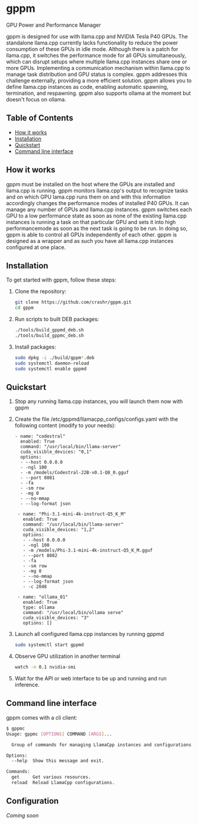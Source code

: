 # gppm
GPU Power and Performance Manager

gppm is designed for use with llama.cpp and NVIDIA Tesla P40 GPUs. The standalone llama.cpp currently lacks functionality to reduce the power consumption of these GPUs in idle mode. Although there is a patch for llama.cpp, it switches the performance mode for all GPUs simultaneously, which can disrupt setups where multiple llama.cpp instances share one or more GPUs. Implementing a communication mechanism within llama.cpp to manage task distribution and GPU status is complex. gppm addresses this challenge externally, providing a more efficient solution.
gppm allows you to define llama.cpp instances as code, enabling automatic spawning, termination, and respawning.
gppm also supports ollama at the moment but doesn't focus on ollama.

  
## Table of Contents

- [How it works](#how-it-works)
- [Installation](#installation)
- [Quickstart](#quickstart)
- [Command line interface](#command-line-interface)

## How it works

gppm must be installed on the host where the GPUs are installed and llama.cpp is running. gppm monitors llama.cpp's output to recognize tasks and on which GPU lama.cpp runs them on and with this information accordingly changes the performance modes of installed P40 GPUs. It can manage any number of GPUs and llama.cpp instances. gppm switches each GPU to a low performance state as soon as none of the existing llama.cpp instances is running a task on that particular GPU and sets it into high performancemode as soon as the next task is going to be run. In doing so, gppm is able to control all GPUs independently of each other. gppm is designed as a wrapper and as such you have all llama.cpp instances configured at one place.

## Installation

To get started with gppm, follow these steps:

1. Clone the repository:
    ```sh
    git clone https://github.com/crashr/gppm.git
    cd gppm
    ```

2. Run scripts to built DEB packages:
    ```sh
    ./tools/build_gppmd_deb.sh
    ./tools/build_gppmc_deb.sh
    ```

3. Install packages:
    ```sh
    sudo dpkg -i ./build/gppm*.deb
    sudo systemctl daemon-reload
    sudo systemctl enable gppmd
    ```
    
## Quickstart

1. Stop any running llama.cpp instances, you will launch them now with gppm

2. Create the file /etc/gppmd/llamacpp_configs/configs.yaml with the following content (modify to your needs): 
   ```
   - name: "codestral"
     enabled: True
     command: "/usr/local/bin/llama-server"
     cuda_visible_devices: "0,1"
     options:
     - --host 0.0.0.0
     - -ngl 100
     - -m /models/Codestral-22B-v0.1-Q8_0.gguf
     - --port 8081
     - -fa
     - -sm row
     - -mg 0
     - --no-mmap
     - --log-format json

    - name: "Phi-3.1-mini-4k-instruct-Q5_K_M"
      enabled: True
      command: "/usr/local/bin/llama-server"
      cuda_visible_devices: "1,2"
      options:
      - --host 0.0.0.0
      - -ngl 100
      - -m /models/Phi-3.1-mini-4k-instruct-Q5_K_M.gguf
      - --port 8082
      - -fa
      - -sm row
      - -mg 0
      - --no-mmap
      - --log-format json
      - -c 2048

    - name: "ollama_01"
      enabled: True
      type: ollama
      command: "/usr/local/bin/ollama serve"
      cuda_visible_devices: "3"
      options: []
   ```
    
3. Launch all configured llama.cpp instances by running gppmd
   ```sh
   sudo systemctl start gppmd
   ```

4. Observe GPU utilization in another terminal
    ```sh
    watch -n 0.1 nvidia-smi
    ```

5. Wait for the API or web interface to be up and running and run inference.


## Command line interface

gppm comes with a cli client:
```sh
$ gppmc
Usage: gppmc [OPTIONS] COMMAND [ARGS]...

  Group of commands for managing LlamaCpp instances and configurations.

Options:
  --help  Show this message and exit.

Commands:
  get     Get various resources.
  reload  Reload LlamaCpp configurations.
```

## Configuration

*Coming soon*
